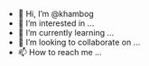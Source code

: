 - 👋 Hi, I’m @khambog
- 👀 I’m interested in ...
- 🌱 I’m currently learning ...
- 💞️ I’m looking to collaborate on ...
- 📫 How to reach me ...

<!---
khambog/khambog is a ✨ special ✨ repository because its `README.md` (this file) appears on your GitHub profile.
You can click the Preview link to take a look at your changes.
--->
